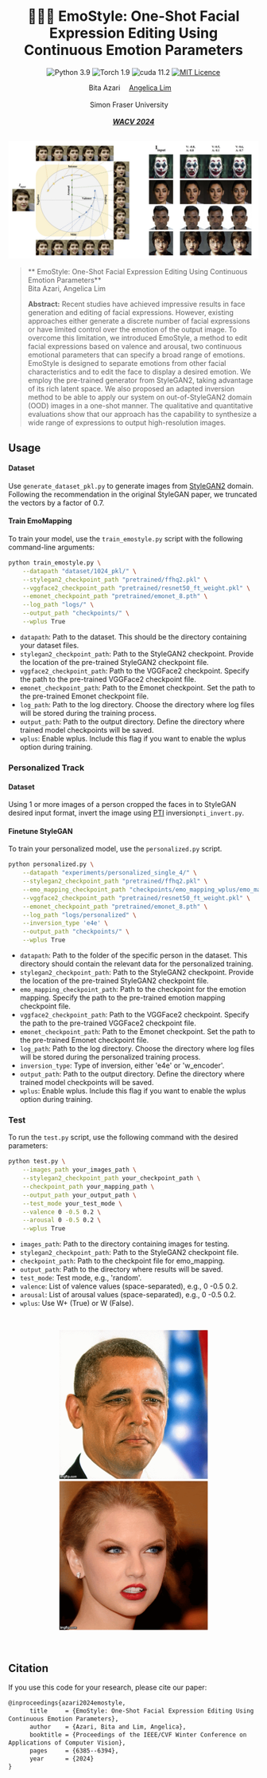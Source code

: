 <div align="center">


# 🙂😐🙁 EmoStyle: One-Shot Facial Expression Editing Using Continuous Emotion Parameters

![Python 3.9](https://img.shields.io/badge/Python-3.9-red)
![Torch 1.9](https://img.shields.io/badge/torch-1.9-green)
![cuda 11.2](https://img.shields.io/badge/cuda-11.2-purple)
[![MIT Licence ](https://img.shields.io/badge/License-MIT-yellow.svg)](https://opensource.org/licenses/MIT)

<div>
    <a target='_blank'>Bita Azari</a>&emsp;
    <a href='https://www.sfu.ca/computing/people/faculty/angelicalim.html' target='_blank'>Angelica Lim</a>&emsp;
</div>
<br>
<div>
    Simon Fraser University &emsp;
</div>
<br>
<i><strong><a href='https://openaccess.thecvf.com/content/WACV2024/papers/Azari_EmoStyle_One-Shot_Facial_Expression_Editing_Using_Continuous_Emotion_Parameters_WACV_2024_paper.pdf' target='_blank'>WACV 2024</a></strong></i>
<br>
<br>
<!-- <br>
  <p align="center">
    <img src="resrc/git.png" height="400">
  </p>
<br> -->
</div>

![](resrc/git.png)
>** EmoStyle: One-Shot Facial Expression Editing Using Continuous Emotion Parameters**<br>
> Bita Azari, Angelica Lim <br>
>
>**Abstract:** Recent studies have achieved impressive results in face generation and editing of facial expressions. However, existing approaches either generate a discrete number of facial expressions or have limited control over the emotion of the output image. To overcome this limitation, we introduced EmoStyle, a method to edit facial expressions based on valence and arousal, two continuous emotional parameters that can specify a broad range of emotions. EmoStyle is designed to separate emotions from other facial characteristics and to edit the face to display a desired emotion. We employ the pre-trained generator from StyleGAN2, taking advantage of its rich latent space. We also proposed an adapted inversion method to be able to apply our system on out-of-StyleGAN2 domain (OOD) images in a one-shot manner. The qualitative and quantitative evaluations show that our approach has the capability to synthesize a wide range of expressions to output high-resolution images.

## Usage
#### Dataset
Use `generate_dataset_pkl.py` to generate images from [StyleGAN2](https://github.com/NVlabs/stylegan2?tab=readme-ov-file) domain. Following the recommendation in the original StyleGAN paper, we truncated the vectors by a factor of 0.7.

#### Train EmoMapping
To train your model, use the `train_emostyle.py` script with the following command-line arguments:

```bash
python train_emostyle.py \
    --datapath "dataset/1024_pkl/" \
    --stylegan2_checkpoint_path "pretrained/ffhq2.pkl" \
    --vggface2_checkpoint_path "pretrained/resnet50_ft_weight.pkl" \
    --emonet_checkpoint_path "pretrained/emonet_8.pth" \
    --log_path "logs/" \
    --output_path "checkpoints/" \
    --wplus True
```
- `datapath`: Path to the dataset. This should be the directory containing your dataset files.
- `stylegan2_checkpoint_path`: Path to the StyleGAN2 checkpoint. Provide the location of the pre-trained StyleGAN2 checkpoint file.
- `vggface2_checkpoint_path`: Path to the VGGFace2 checkpoint. Specify the path to the pre-trained VGGFace2 checkpoint file.
- `emonet_checkpoint_path`: Path to the Emonet checkpoint. Set the path to the pre-trained Emonet checkpoint file.
- `log_path`: Path to the log directory. Choose the directory where log files will be stored during the training process.
- `output_path`: Path to the output directory. Define the directory where trained model checkpoints will be saved.
- `wplus`: Enable wplus. Include this flag if you want to enable the wplus option during training.

### Personalized Track
#### Dataset
Using 1 or more images of a person cropped the faces in to StyleGAN desired input format, invert the image using [PTI](https://github.com/danielroich/PTI) inversion`pti_invert.py`.

#### Finetune StyleGAN
 To train your personalized model, use the `personalized.py` script.

```bash
python personalized.py \
    --datapath "experiments/personalized_single_4/" \
    --stylegan2_checkpoint_path "pretrained/ffhq2.pkl" \
    --emo_mapping_checkpoint_path "checkpoints/emo_mapping_wplus/emo_mapping_wplus_2.pt" \
    --vggface2_checkpoint_path "pretrained/resnet50_ft_weight.pkl" \
    --emonet_checkpoint_path "pretrained/emonet_8.pth" \
    --log_path "logs/personalized" \
    --inversion_type 'e4e' \
    --output_path "checkpoints/" \
    --wplus True
  ```
- `datapath`: Path to the folder of the specific person in the dataset. This directory should contain the relevant data for the personalized training.
- `stylegan2_checkpoint_path`: Path to the StyleGAN2 checkpoint. Provide the location of the pre-trained StyleGAN2 checkpoint file.
- `emo_mapping_checkpoint_path`: Path to the checkpoint for the emotion mapping. Specify the path to the pre-trained emotion mapping checkpoint file.
- `vggface2_checkpoint_path`: Path to the VGGFace2 checkpoint. Specify the path to the pre-trained VGGFace2 checkpoint file.
- `emonet_checkpoint_path`: Path to the Emonet checkpoint. Set the path to the pre-trained Emonet checkpoint file.
- `log_path`: Path to the log directory. Choose the directory where log files will be stored during the personalized training process.
- `inversion_type`: Type of inversion, either 'e4e' or 'w_encoder'.
- `output_path`: Path to the output directory. Define the directory where trained model checkpoints will be saved.
- `wplus`: Enable wplus. Include this flag if you want to enable the wplus option during training.

### Test

To run the `test.py` script, use the following command with the desired parameters:

```bash
python test.py \
    --images_path your_images_path \
    --stylegan2_checkpoint_path your_checkpoint_path \
    --checkpoint_path your_mapping_path \
    --output_path your_output_path \
    --test_mode your_test_mode \
    --valence 0 -0.5 0.2 \
    --arousal 0 -0.5 0.2 \
    --wplus True
```

- `images_path`: Path to the directory containing images for testing.
- `stylegan2_checkpoint_path`: Path to the StyleGAN2 checkpoint file.
- `checkpoint_path`: Path to the checkpoint file for emo_mapping.
- `output_path`: Path to the directory where results will be saved.
- `test_mode`: Test mode, e.g., 'random'.
- `valence`: List of valence values (space-separated), e.g., 0 -0.5 0.2.
- `arousal`: List of arousal values (space-separated), e.g., 0 -0.5 0.2.
- `wplus`: Use W+ (True) or W (False).

<div align="center">

<br>
  <p align="center">
    <img src="resrc/barak_obama.gif" width="300" height="300" alt="Barak Obama">
    <img src="resrc/taylor_swift.gif" width="300" height="300" alt="Taylor Swift">
  </p>
<br>

</div>

## Citation

If you use this code for your research, please cite our paper:

```
@inproceedings{azari2024emostyle,
      title     = {EmoStyle: One-Shot Facial Expression Editing Using Continuous Emotion Parameters},
      author    = {Azari, Bita and Lim, Angelica},
      booktitle = {Proceedings of the IEEE/CVF Winter Conference on Applications of Computer Vision},
      pages     = {6385--6394},
      year      = {2024}
}
```
